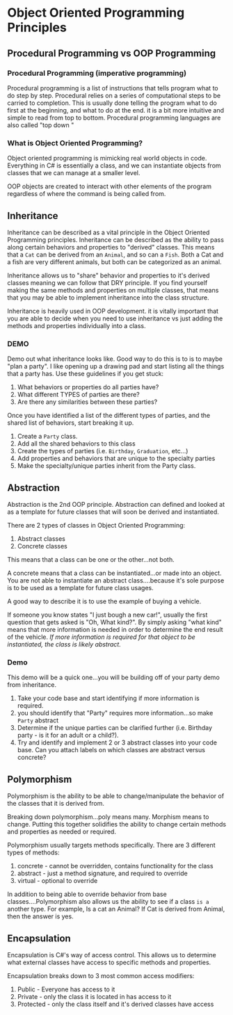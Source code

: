# Object Oriented Programming Principles

## Procedural Programming vs OOP Programming

### Procedural Programming (imperative programming)
Procedural programming is a list of instructions that tells program what to do step by step.
Procedural relies on a series of computational steps to be carried to completion. This is usually done telling 
the program what to do first at the beginning, and what to do at the end. it is a bit more intuitive and simple
to read from top to bottom. Procedural programming languages are also called "top down "


### What is Object Oriented Programming?
Object oriented programming is mimicking real world objects in code. 
Everything in C# is essentially a class, and we can instantiate objects from 
classes that we can manage at a smaller level. 

OOP objects are created to interact with other elements of the program regardless of where the command
is being called from. 

## Inheritance

Inheritance can be described as a vital principle in the Object Oriented Programming principles. Inheritance
can be described as the ability to pass along certain behaviors and properties to "derived" classes.
This means that a `Cat` can be derived from an `Animal`, and so can a `Fish`. Both a Cat and a fish
are very different animals, but both can be categorized as an animal. 

Inheritance allows us to "share" behavior and properties to it's derived classes
meaning we can follow that DRY principle. If you find yourself making the same 
methods and properties on multiple classes, that means that you may be able to
implement inheritance into the class structure. 

Inheritance is heavily used in OOP development. it is vitally important
that you are able to decide when you need to use inheritance vs just 
adding the methods and properties individually into a class. 

### DEMO
Demo out what inheritance looks like. Good way to do this is to 
is to maybe "plan a party". I like opening up a drawing pad and start listing
all the things that a party has. Use these guidelines if you get stuck:

1. What behaviors or properties do all parties have?
1. What different TYPES of parties are there?
1. Are there any similarities between these parties?

Once you have identified a list of the different types of parties, and the 
shared list of behaviors, start breaking it up. 

1. Create a `Party` class. 
1. Add all the shared behaviors to this class
1. Create the types of parties (i.e. `Birthday`, `Graduation`, etc...)
1. Add properties and behaviors that are unique to the specialty parties
1. Make the specialty/unique parties inherit from the Party class. 


## Abstraction

Abstraction is the 2nd OOP principle. Abstraction
can defined and looked at as a template for future classes 
that will soon be derived and instantiated.

There are 2 types of classes in Object Oriented Programming:
1. Abstract classes
1. Concrete classes 

This means that a class can be one or the other...not both. 

A concrete means that a class can be instantiated...or made into an object.
You are not able to instantiate an abstract class....because it's sole purpose is to be used
as a template for future class usages.

A good way to describe it is to use the example of buying a vehicle.

If someone you know states "I just bough a new car!", usually the first 
question that gets asked is "Oh, What kind?". By simply asking "what kind"
means that more information is needed in order to determine the end result of the 
vehicle. *If more information is required for that object to be instantiated, the class is likely abstract.*

### Demo
This demo will be a quick one...you will be building off of your party demo from 
inheritance. 

1. Take your code base and start identifying if more information is required. 
1. you should identify that "Party" requires more information...so make `Party` abstract
1. Determine if the unique parties can be clarified further (i.e. Birthday party - is it for an adult or a child?).
1. Try and identify and implement 2 or 3 abstract classes into your code base. Can you attach labels on which classes 
are abstract versus concrete? 

## Polymorphism

Polymorphism is the ability to be able to change/manipulate the behavior of the 
classes that it is derived from. 

Breaking down polymorphism...poly means many. Morphism means to change. Putting this together
solidifies the ability to change certain methods and properties as needed or required. 

Polymorphism usually targets methods specifically. There are 3 different types of methods:
1. concrete - cannot be overridden, contains functionality for the class
1. abstract - just a method signature, and required to override
1. virtual - optional to override

In addition to being able to override behavior from base classes....Polymorphism also allows us the ability to 
see if a class `is a` another type. For example, Is a cat an Animal? If Cat is derived from Animal, then the answer is yes. 


## Encapsulation

Encapsulation is C#'s way of access control. This allows us to determine what external classes have access to specific methods
and properties. 

Encapsulation breaks down to 3 most common access modifiers:
1. Public - Everyone has access to it
1. Private - only the class it is located in has access to it
1. Protected - only the class itself and it's derived classes have access